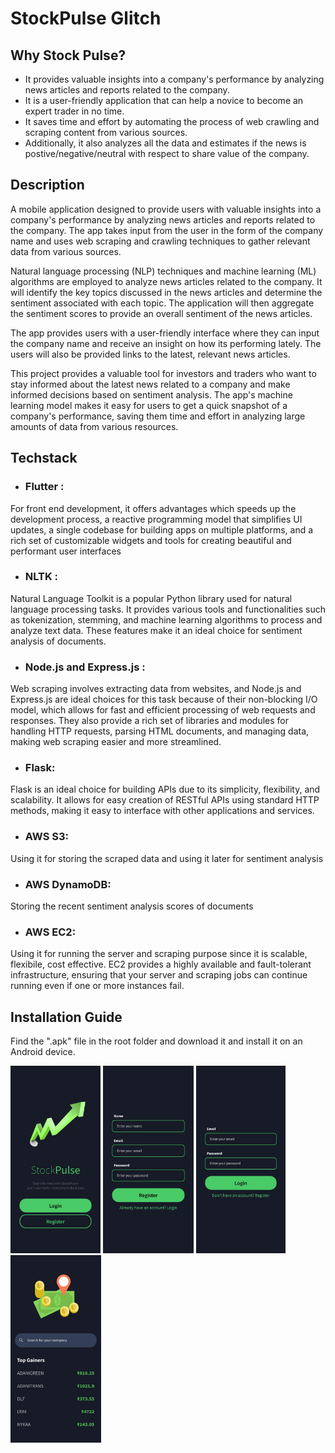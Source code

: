 # StockPulse Glitch

## Why Stock Pulse?
- It provides valuable insights into a company's performance by analyzing news articles and reports related to the company.
- It is a user-friendly application that can help a novice to become an expert trader in no time. 
- It saves time and effort by automating the process of web crawling and scraping content from various sources. 
- Additionally, it also analyzes all the data and estimates if the news is postive/negative/neutral with respect to share value of the company.


## Description
A mobile application designed to provide users with valuable insights into a company's performance by analyzing news articles and reports related to the company. The app takes input from the user in the form of the company name and uses web scraping and crawling techniques to gather relevant data from various sources.

Natural language processing (NLP) techniques and machine learning (ML) algorithms are employed to analyze news articles related to the company. It will identify the key topics discussed in the news articles and determine the sentiment associated with each topic. The application will then aggregate the sentiment scores to provide an overall sentiment of the news articles.

The app provides users with a user-friendly interface where they can input the company name and receive an insight on how its performing lately. The users will also be provided links to the latest, relevant news articles.

This project provides a valuable tool for investors and traders who want to stay informed about the latest news related to a company and make informed decisions based on sentiment analysis. The app's machine learning model makes it easy for users to get a quick snapshot of a company's performance, saving them time and effort in analyzing large amounts of data from various resources.


## Techstack
- ### Flutter : 
For front end development, it offers advantages which speeds up the development process, a reactive programming model that simplifies UI updates, a single codebase for building apps on multiple platforms, and a rich set of customizable widgets and tools for creating beautiful and performant user interfaces
- ### NLTK : 
Natural Language Toolkit is a popular Python library used for natural language processing tasks. It provides various tools and functionalities such as tokenization, stemming, and machine learning algorithms to process and analyze text data. These features make it an ideal choice for sentiment analysis of documents.
- ### Node.js and Express.js : 
Web scraping involves extracting data from websites, and Node.js and Express.js are ideal choices for this task because of their non-blocking I/O model, which allows for fast and efficient processing of web requests and responses. They also provide a rich set of libraries and modules for handling HTTP requests, parsing HTML documents, and managing data, making web scraping easier and more streamlined.
- ### Flask: 
Flask is an ideal choice for building APIs due to its simplicity, flexibility, and scalability. It allows for easy creation of RESTful APIs using standard HTTP methods, making it easy to interface with other applications and services.
- ### AWS S3: 
Using it for storing the scraped data and using it later for sentiment analysis
- ### AWS DynamoDB: 
Storing the recent sentiment analysis scores of documents
- ### AWS EC2: 
Using it for running the server and scraping purpose since it is scalable, flexibile, cost effective. EC2 provides a highly available and fault-tolerant infrastructure, ensuring that your server and scraping jobs can continue running even if one or more instances fail.


## Installation Guide
Find the ".apk" file in the root folder and download it and install it on an Android device.


<img src="https://github.com/Tushar-Mishra999/VisageR/raw/main/assets/img1.jpeg" height="300" alt="">
<img src="https://github.com/Tushar-Mishra999/VisageR/raw/main/assets/img2.jpeg" height="300" alt="">
<img src="https://github.com/Tushar-Mishra999/VisageR/raw/main/assets/img3.jpeg" height="300" alt="">
<img src="https://github.com/Tushar-Mishra999/VisageR/raw/main/assets/img4.jpeg" height="300" alt="">


